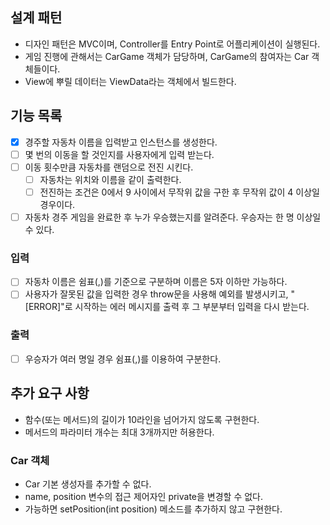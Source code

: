 ## 설계 패턴

- 디자인 패턴은 MVC이며, Controller를 Entry Point로 어플리케이션이 실행된다.
- 게임 진행에 관해서는 CarGame 객체가 담당하며, CarGame의 참여자는 Car 객체들이다.
- View에 뿌릴 데이터는 ViewData라는 객체에서 빌드한다.

## 기능 목록

- [x] 경주할 자동차 이름을 입력받고 인스턴스를 생성한다.
- [ ] 몇 번의 이동을 할 것인지를 사용자에게 입력 받는다.
- [ ] 이동 횟수만큼 자동차를 랜덤으로 전진 시킨다.
  - [ ] 자동차는 위치와 이름을 같이 출력한다.
  - [ ] 전진하는 조건은 0에서 9 사이에서 무작위 값을 구한 후 무작위 값이 4 이상일 경우이다.
- [ ] 자동차 경주 게임을 완료한 후 누가 우승했는지를 알려준다. 우승자는 한 명 이상일 수 있다.

### 입력

- [ ] 자동차 이름은 쉼표(,)를 기준으로 구분하며 이름은 5자 이하만 가능하다.
- [ ] 사용자가 잘못된 값을 입력한 경우 throw문을 사용해 예외를 발생시키고, "[ERROR]"로 시작하는 에러 메시지를 출력 후 그 부분부터 입력을 다시 받는다.

### 출력

- [ ] 우승자가 여러 명일 경우 쉼표(,)를 이용하여 구분한다.

## 추가 요구 사항

- 함수(또는 메서드)의 길이가 10라인을 넘어가지 않도록 구현한다.
- 메서드의 파라미터 개수는 최대 3개까지만 허용한다.

### Car 객체

- Car 기본 생성자를 추가할 수 없다.
- name, position 변수의 접근 제어자인 private을 변경할 수 없다.
- 가능하면 setPosition(int position) 메소드를 추가하지 않고 구현한다.
